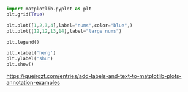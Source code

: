 ```py
import matplotlib.pyplot as plt
plt.grid(True)

plt.plot([1,2,3,4],label="nums",color="blue",)
plt.plot([12,12,13,14],label="large nums")

plt.legend()

plt.xlabel('heng')
plt.ylabel('shu')
plt.show()
```

https://queirozf.com/entries/add-labels-and-text-to-matplotlib-plots-annotation-examples